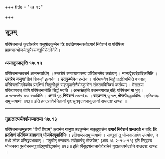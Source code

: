 +++
title = "१७ १३"

+++
## सूत्रम्
परिषेचनान्तं कृत्वोत्तरेण यजुषोदकुम्भेन त्रिः प्रदक्षिणमन्तरतोऽगारं निवेशनं वा परिषिच्य ब्राह्मणान्भोजयेदपूपैस्सक्तुभिरोदनेनेति।


### अनाकुलावृत्ति १७.१३
परिषेचनान्तवचनं आनन्तर्यार्थम् ।
तन्त्रशेषं समाप्यागारस्य परिषेचनमेव कर्तव्यम् ।
नान्यद्वैश्वदेवादिकमिति ।
**उत्तरेण यजुषा**"शिवं शिवम्" इत्यनेन ।
**उदकुम्भेन**न हस्तेन ।
परिभाषयैव सिद्धे प्रदक्षिणमिति वचनात् परिषेचनमिदमेकमेव प्रदक्षिणं त्रिगुणीभूतं सकृदुपात्तेनैवोदकुम्भेन संततमविच्छिन्नं कर्तव्यम् ।
मेखलया परिव्याणवत् त्रीणि परिषेचनानीति सिद्धं भवति ।
**अन्तरंत**इति वचनमगारात् बहिः परिषेचनं मा भूत् ।
अभ्यन्तरमेव यथा स्यादिति ।
**अगारं** गृहं,**निवेशनं** शयनदेशः ।
**ब्राह्मणान्** युग्मान् **भोजये**दपूपादिभिः ।
इतिशब्दः समुच्चयार्थः ॥१३॥
इति हगदत्तविरचितायां गृह्यसूत्रवृत्तावनाकुलायां सप्तदशः खण्डः ॥
________________________

### गृह्यतात्पर्यदर्शनव्याख्या १७.१३
परिषेचनान्त**मुत्तरेण** "शिवँ शिवम्" इत्यनेन **यजुषा** उदकुम्भेन सकृदुपात्तेन **अगारं निवेशनं वान्तरतो** न बहिः **त्रिः प्रदक्षिणं परिषिच्य ब्राह्मणान् भोजयेदपूपादिभिः** ।
इतिशब्दस्समुच्चयार्थः ।
सक्तूनां तु भोजनात्प्रागेव उपयोगः, न मध्ये लोक प्रसिद्ध्यभावात् ।
"शुचीन् मन्त्रवतः सर्वकृत्येषु भोजयेत्" (आप. ध. २-१५-११) इति सिद्धस्य भोजनस्य पुनर्वचनमपूपादिगुणविद्ध्यर्थम् ॥१३॥
इति श्रीसुदर्शनाचार्यविरचिते गृह्यतात्पर्यदर्शने सप्तदशः खण्डः ।
